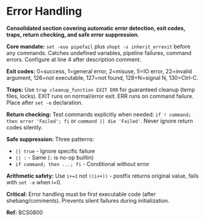 # Error Handling

**Consolidated section covering automatic error detection, exit codes, traps, return checking, and safe error suppression.**

**Core mandate:** `set -euo pipefail` plus `shopt -s inherit_errexit` before any commands. Catches undefined variables, pipeline failures, command errors. Configure at line 4 after description comment.

**Exit codes:** 0=success, 1=general error, 2=misuse, 5=IO error, 22=invalid argument, 126=not executable, 127=not found, 128+N=signal N, 130=Ctrl-C.

**Traps:** Use `trap cleanup_function EXIT ERR` for guaranteed cleanup (temp files, locks). EXIT runs on normal/error exit. ERR runs on command failure. Place after `set -e` declaration.

**Return checking:** Test commands explicitly when needed: `if ! command; then error 'Failed'; fi` or `command || die 'Failed'`. Never ignore return codes silently.

**Safe suppression:** Three patterns:
- `|| true` - Ignore specific failure
- `|| :` - Same (`:` is no-op builtin)
- `if command; then ...; fi` - Conditional without error

**Arithmetic safety:** Use `i+=1` not `((i++))` - postfix returns original value, fails with `set -e` when i=0.

**Critical:** Error handling must be first executable code (after shebang/comments). Prevents silent failures during initialization.

**Ref:** BCS0800
